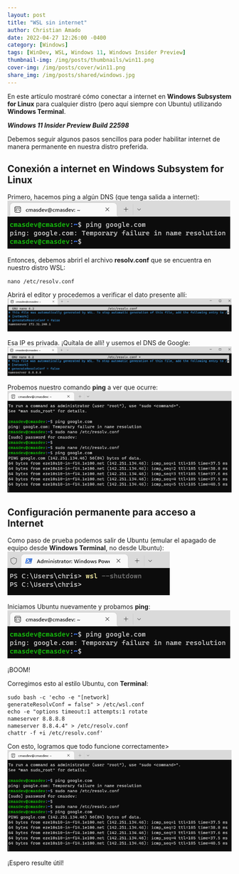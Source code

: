 ```yaml
---
layout: post
title: "WSL sin internet"
author: Christian Amado
date: 2022-04-27 12:26:00 -0400
category: [Windows]
tags: [WinDev, WSL, Windows 11, Windows Insider Preview]
thumbnail-img: /img/posts/thumbnails/win11.png
cover-img: /img/posts/cover/win11.png
share_img: /img/posts/shared/windows.jpg
---
```


En este artículo mostraré cómo conectar a internet en **Windows Subsystem for Linux** para cualquier distro (pero aquí siempre con Ubuntu) utilizando **Windows Terminal**.

***Windows 11 Insider Preview Build 22598***

<!--more-->

Debemos seguir algunos pasos sencillos para poder habilitar internet de manera permanente en nuestra distro preferida.

## Conexión a internet en Windows Subsystem for Linux
Primero, hacemos ping a algún DNS (que tenga salida a internet):
![](/img/posts/2022/04/27/wsl1.png)  

Entonces, debemos abrirl el archivo **resolv.conf** que se encuentra en nuestro distro WSL:
```
nano /etc/resolv.conf
```
Abrirá el editor y procedemos a verificar el dato presente allí:
![](/img/posts/2022/04/27/wsl3.png)  

Esa IP es privada. ¡Quítala de allí! y usemos el DNS de Google:
![](/img/posts/2022/04/27/wsl4.png)  


Probemos nuestro comando **ping** a ver que ocurre:
![](/img/posts/2022/04/27/wsl5.png)  

## Configuración permanente para acceso a Internet
Como paso de prueba podemos salir de Ubuntu (emular el apagado de equipo desde **Windows Terminal**, no desde Ubuntu):
![](/img/posts/2022/04/27/wsl6.png)  

Iniciamos Ubuntu nuevamente y probamos **ping**:
![](/img/posts/2022/04/27/wsl1.png)  

¡BOOM!

Corregimos esto al estilo Ubuntu, con **Terminal**:
```
sudo bash -c 'echo -e "[network]
generateResolvConf = false" > /etc/wsl.conf
echo -e "options timeout:1 attempts:1 rotate
nameserver 8.8.8.8
nameserver 8.8.4.4" > /etc/resolv.conf
chattr -f +i /etc/resolv.conf'
```

Con esto, logramos que todo funcione correctamente>
![](/img/posts/2022/04/27/wsl5.png)  

¡Espero resulte útil!
